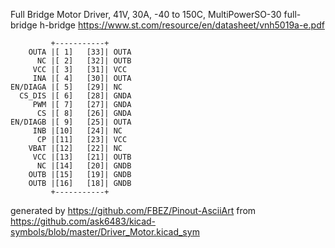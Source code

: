 Full Bridge Motor Driver, 41V, 30A, -40 to 150C, MultiPowerSO-30
full-bridge h-bridge
https://www.st.com/resource/en/datasheet/vnh5019a-e.pdf


	         +-----------+
	    OUTA |[ 1]   [33]| OUTA
	      NC |[ 2]   [32]| OUTB
	     VCC |[ 3]   [31]| VCC
	     INA |[ 4]   [30]| OUTA
	EN/DIAGA |[ 5]   [29]| NC
	  CS_DIS |[ 6]   [28]| GNDA
	     PWM |[ 7]   [27]| GNDA
	      CS |[ 8]   [26]| GNDA
	EN/DIAGB |[ 9]   [25]| OUTA
	     INB |[10]   [24]| NC
	      CP |[11]   [23]| VCC
	    VBAT |[12]   [22]| NC
	     VCC |[13]   [21]| OUTB
	      NC |[14]   [20]| GNDB
	    OUTB |[15]   [19]| GNDB
	    OUTB |[16]   [18]| GNDB
	         +-----------+


generated by https://github.com/FBEZ/Pinout-AsciiArt from https://github.com/ask6483/kicad-symbols/blob/master/Driver_Motor.kicad_sym